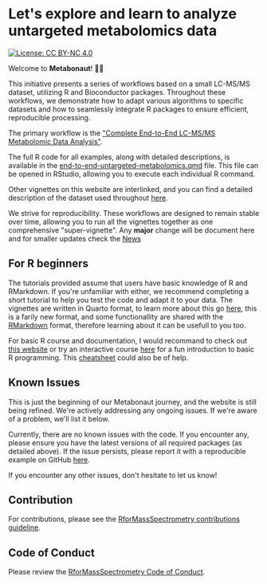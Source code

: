 

# Let's explore and learn to analyze untargeted metabolomics data

[![License: CC BY-NC 4.0](https://img.shields.io/badge/License-CC%20BY--NC%204.0-lightgrey.svg)](https://creativecommons.org/licenses/by-nc/4.0/)

Welcome to **Metabonaut**! :astronaut:

This initiative presents a series of workflows based on a small LC-MS/MS dataset, 
utilizing R and Bioconductor packages. Throughout these workflows, we demonstrate 
how to adapt various algorithms to specific datasets and how to seamlessly 
integrate R packages to ensure efficient, reproducible processing.

The primary workflow is the 
["Complete End-to-End LC-MS/MS Metabolomic Data Analysis"](https://rformassspectrometry.github.io/Metabonaut/articles/end-to-end-untargeted-metabolomics.html).

The full R code for all examples, along with detailed descriptions, is available 
in the 
[end-to-end-untargeted-metabolomics.qmd](https://rformassspectrometry.github.io/Metabonaut/vignettes/a-end-to-end-untargeted-metabolomics.qmd) 
file. This file can be opened in RStudio, allowing you to execute each individual 
R command.

Other vignettes on this website are interlinked, and you can find a detailed 
description of the dataset used throughout 
[here](https://rformassspectrometry.github.io/Metabonaut/articles/dataset-investigation.html).

We strive for reproducibility. These workflows are designed to remain stable 
over time, allowing you to run all the vignettes together as one comprehensive 
"super-vignette". Any **major** change will be document here and for smaller updates 
check the [News](https://rformassspectrometry.github.io/Metabonaut/news/index.html)

## For R beginners

The tutorials provided assume that users have basic knowledge of R and RMarkdown. 
If you're unfamiliar with either, we recommend completing a short tutorial to help 
you test the code and adapt it to your data. 
The vignettes are written in Quarto format, to learn more about this go [here](https://quarto.org/docs/guide/), 
this is a farily new format, and some functionallity are shared with the [RMarkdown](https://bookdown.org/yihui/rmarkdown/) format, therefore 
learning about it can be usefull to you too. 

For basic R course and documentation, I would recommand to check out 
[this website](https://learn-r.org/) or try an interactive course 
[here](https://swirlstats.com/students.html) for a fun introduction to basic R 
programming. This [cheatsheet](https://github.com/wurli/r-best-practice) could also be of help. 

## Known Issues

This is just the beginning of our Metabonaut journey, and the website is still 
being refined. We're actively addressing any ongoing issues. If we're aware of a 
problem, we'll list it below.

Currently, there are no known issues with the code. If you encounter any, please 
ensure you have the latest versions of all required packages (as detailed above). 
If the issue persists, please report it with a reproducible example on GitHub 
[here](https://github.com/rformassspectrometry/Metabonaut/issues).

If you encounter any other issues, don't hesitate to let us know!

## Contribution

For contributions, please see the 
[RforMassSpectrometry contributions guideline](https://rformassspectrometry.github.io/RforMassSpectrometry/articles/RforMassSpectrometry.html#contributions).

## Code of Conduct

Please review the 
[RforMassSpectrometry Code of Conduct](https://rformassspectrometry.github.io/RforMassSpectrometry/articles/RforMassSpectrometry.html#code-of-conduct).
